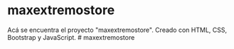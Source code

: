 # maxextremostore
Acá se encuentra el proyecto "maxextremostore". Creado con HTML, CSS, Bootstrap y JavaScript.
#   m a x e x t r e m o s t o r e  
 
